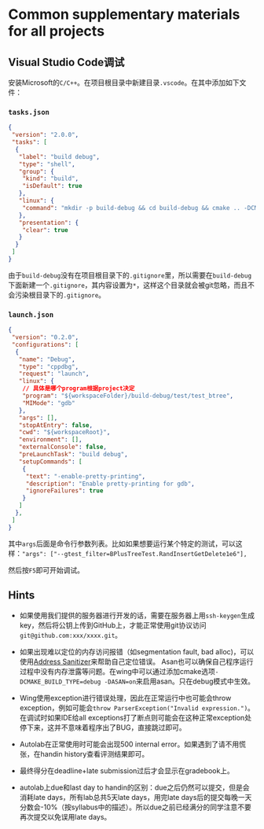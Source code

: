 # Common supplementary materials for all projects

## Visual Studio Code调试

安装Microsoft的`C/C++`。在项目根目录中新建目录`.vscode`。在其中添加如下文件：

### `tasks.json`

```json
{
 "version": "2.0.0",
 "tasks": [
  {
   "label": "build debug",
   "type": "shell",
   "group": {
    "kind": "build",
    "isDefault": true
   },
   "linux": {
    "command": "mkdir -p build-debug && cd build-debug && cmake .. -DCMAKE_BUILD_TYPE=Debug && make -j8"
   },
   "presentation": {
    "clear": true
   }
  }
 ]
}
```

由于`build-debug`没有在项目根目录下的`.gitignore`里，所以需要在`build-debug`下面新建一个`.gitignore`，其内容设置为`*`，这样这个目录就会被git忽略，而且不会污染根目录下的`.gitignore`。

### `launch.json`

```json
{
 "version": "0.2.0",
 "configurations": [
  {
   "name": "Debug",
   "type": "cppdbg",
   "request": "launch",
   "linux": {
    // 具体是哪个program根据project决定
    "program": "${workspaceFolder}/build-debug/test/test_btree",
    "MIMode": "gdb"
   },
   "args": [],
   "stopAtEntry": false,
   "cwd": "${workspaceRoot}",
   "environment": [],
   "externalConsole": false,
   "preLaunchTask": "build debug",
   "setupCommands": [
    {
     "text": "-enable-pretty-printing",
     "description": "Enable pretty-printing for gdb",
     "ignoreFailures": true
    }
   ]
  },
 ]
}
```

其中`args`后面是命令行参数列表。比如如果想要运行某个特定的测试，可以这样：`"args": ["--gtest_filter=BPlusTreeTest.RandInsertGetDelete1e6"],`

然后按`F5`即可开始调试。

## Hints

* 如果使用我们提供的服务器进行开发的话，需要在服务器上用`ssh-keygen`生成key，然后将公钥上传到GitHub上，才能正常使用git协议访问`git@github.com:xxx/xxxx.git`。

* 如果出现难以定位的内存访问报错（如segmentation fault, bad alloc)，可以使用[Address Sanitizer](https://github.com/google/sanitizers/wiki/AddressSanitizer)来帮助自己定位错误。 Asan也可以确保自己程序运行过程中没有内存泄露等问题。在wing中可以通过添加cmake选项`-DCMAKE_BUILD_TYPE=debug -DASAN=on`来启用asan。只在debug模式中生效。

* Wing使用exception进行错误处理，因此在正常运行中也可能会throw exception，例如可能会`throw ParserException("Invalid expression.")`。在调试时如果IDE给all exceptions打了断点则可能会在这种正常exception处停下来，这并不意味着程序出了BUG，直接跳过即可。

* Autolab在正常使用时可能会出现500 internal error。如果遇到了请不用慌张，在handin history查看评测结果即可。

* 最终得分在deadline+late submission过后才会显示在gradebook上。

* autolab上due和last day to handin的区别：due之后仍然可以提交，但是会消耗late days，所有lab总共5天late days，用完late days后的提交每晚一天分数会-10%（按syllabus中的描述）。所以due之前已经满分的同学注意不要再次提交以免误用late days。
